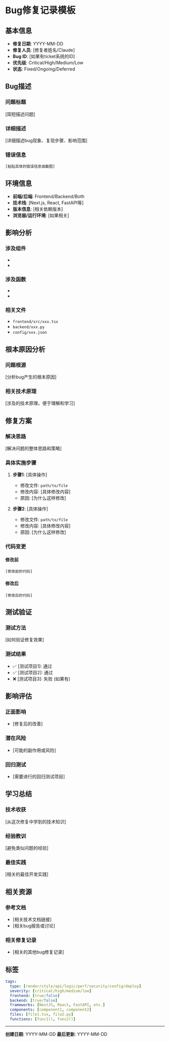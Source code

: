 # Bug修复记录模板

## 基本信息
- **修复日期**: YYYY-MM-DD
- **修复人员**: [修复者姓名/Claude]
- **Bug ID**: [如果有ticket系统的ID]
- **优先级**: Critical/High/Medium/Low
- **状态**: Fixed/Ongoing/Deferred

## Bug描述
### 问题标题
[简短描述问题]

### 详细描述
[详细描述bug现象、复现步骤、影响范围]

### 错误信息
```
[粘贴具体的错误信息或截图]
```

## 环境信息
- **前端/后端**: Frontend/Backend/Both
- **技术栈**: [Next.js, React, FastAPI等]
- **版本信息**: [相关依赖版本]
- **浏览器/运行环境**: [如果相关]

## 影响分析
### 涉及组件
- [组件1]: `frontend/src/components/xxx`
- [组件2]: `backend/services/xxx`

### 涉及函数
- [函数1]: `componentName.functionName()`
- [函数2]: `serviceName.methodName()`

### 相关文件
- `frontend/src/xxx.tsx`
- `backend/xxx.py`
- `config/xxx.json`

## 根本原因分析
### 问题根源
[分析bug产生的根本原因]

### 相关技术原理
[涉及的技术原理，便于理解和学习]

## 修复方案
### 解决思路
[解决问题的整体思路和策略]

### 具体实施步骤
1. **步骤1**: [具体操作]
   - 修改文件: `path/to/file`
   - 修改内容: [具体修改内容]
   - 原因: [为什么这样修改]

2. **步骤2**: [具体操作]
   - 修改文件: `path/to/file`
   - 修改内容: [具体修改内容]
   - 原因: [为什么这样修改]

### 代码变更
#### 修改前
```javascript/python/css
[修改前的代码]
```

#### 修改后
```javascript/python/css
[修改后的代码]
```

## 测试验证
### 测试方法
[如何验证修复效果]

### 测试结果
- ✅ [测试项目1]: 通过
- ✅ [测试项目2]: 通过
- ❌ [测试项目3]: 失败 (如果有)

## 影响评估
### 正面影响
- [修复后的改善]

### 潜在风险
- [可能的副作用或风险]

### 回归测试
- [需要进行的回归测试项目]

## 学习总结
### 技术收获
[从这次修复中学到的技术知识]

### 经验教训
[避免类似问题的经验]

### 最佳实践
[相关的最佳开发实践]

## 相关资源
### 参考文档
- [相关技术文档链接]
- [相关bug报告或讨论]

### 相关修复记录
- [相关的其他bug修复记录]

## 标签
```yaml
tags:
  type: [render/style/api/logic/perf/security/config/deploy]
  severity: [critical/high/medium/low]
  frontend: [true/false]
  backend: [true/false]
  frameworks: [NextJS, React, FastAPI, etc.]
  components: [component1, component2]
  files: [file1.tsx, file2.py]
  functions: [func1(), func2()]
```

---
**创建日期**: YYYY-MM-DD
**最后更新**: YYYY-MM-DD